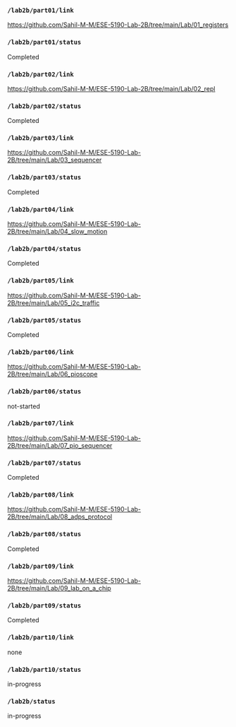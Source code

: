 ### `/lab2b/part01/link`
https://github.com/Sahil-M-M/ESE-5190-Lab-2B/tree/main/Lab/01_registers
### `/lab2b/part01/status`
Completed
### `/lab2b/part02/link`
https://github.com/Sahil-M-M/ESE-5190-Lab-2B/tree/main/Lab/02_repl
### `/lab2b/part02/status`
Completed
### `/lab2b/part03/link`
https://github.com/Sahil-M-M/ESE-5190-Lab-2B/tree/main/Lab/03_sequencer
### `/lab2b/part03/status`
Completed
### `/lab2b/part04/link`
https://github.com/Sahil-M-M/ESE-5190-Lab-2B/tree/main/Lab/04_slow_motion
### `/lab2b/part04/status`
Completed
### `/lab2b/part05/link`
https://github.com/Sahil-M-M/ESE-5190-Lab-2B/tree/main/Lab/05_i2c_traffic
### `/lab2b/part05/status`
Completed
### `/lab2b/part06/link`
https://github.com/Sahil-M-M/ESE-5190-Lab-2B/tree/main/Lab/06_pioscope
### `/lab2b/part06/status`
not-started
### `/lab2b/part07/link`
https://github.com/Sahil-M-M/ESE-5190-Lab-2B/tree/main/Lab/07_pio_sequencer
### `/lab2b/part07/status`
Completed
### `/lab2b/part08/link`
https://github.com/Sahil-M-M/ESE-5190-Lab-2B/tree/main/Lab/08_adps_protocol
### `/lab2b/part08/status`
Completed
### `/lab2b/part09/link`
https://github.com/Sahil-M-M/ESE-5190-Lab-2B/tree/main/Lab/09_lab_on_a_chip
### `/lab2b/part09/status`
Completed
### `/lab2b/part10/link`
none
### `/lab2b/part10/status`
in-progress
### `/lab2b/status`
in-progress
